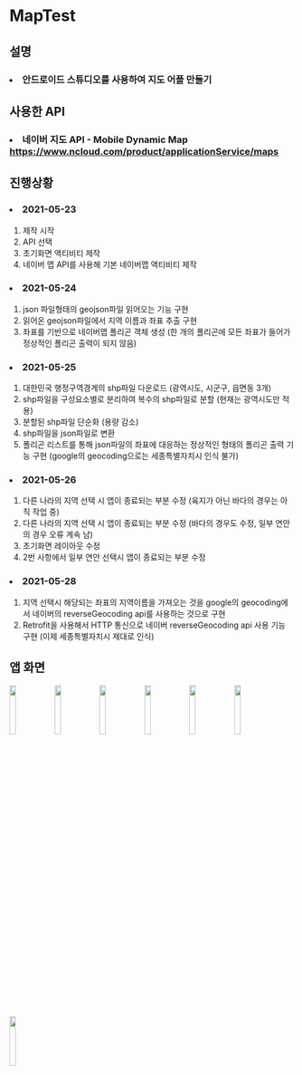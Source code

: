 # MapTest

## 설명

### <li> 안드로이드 스튜디오를 사용하여 지도 어플 만들기

## 사용한 API

### <li> 네이버 지도 API - Mobile Dynamic Map https://www.ncloud.com/product/applicationService/maps

## 진행상황

### <li> 2021-05-23
1. 제작 시작 
2. API 선택 
3. 초기화면 액티비티 제작
4. 네이버 맵 API를 사용해 기본 네이버맵 액티비티 제작 

### <li> 2021-05-24
1. json 파일형태의 geojson파일 읽어오는 기능 구현
2. 읽어온 geojson파일에서 지역 이름과 좌표 추출 구현
3. 좌표를 기반으로 네이버맵 폴리곤 객체 생성 (한 개의 폴리곤에 모든 좌표가 들어가 정상적인 폴리곤 출력이 되지 않음)

### <li> 2021-05-25
1. 대한민국 행정구역경계의 shp파일 다운로드 (광역시도, 시군구, 읍면동 3개)
2. shp파일을 구성요소별로 분리하여 복수의 shp파일로 분할 (현재는 광역시도만 적용)
3. 분할된 shp파일 단순화 (용량 감소)
4. shp파일을 json파일로 변환
5. 폴리곤 리스트를 통해 json파일의 좌표에 대응하는 정상적인 형태의 폴리곤 출력 기능 구현 (google의 geocoding으로는 세종특별자치시 인식 불가)

### <li> 2021-05-26
1. 다른 나라의 지역 선택 시 앱이 종료되는 부분 수정 (육지가 아닌 바다의 경우는 아직 작업 중)
2. 다른 나라의 지역 선택 시 앱이 종료되는 부분 수정 (바다의 경우도 수정, 일부 연안의 경우 오류 계속 남)
3. 초기화면 레이아웃 수정 
4. 2번 사항에서 일부 연안 선택시 앱이 종료되는 부분 수정

### <li> 2021-05-28
1. 지역 선택시 해당되는 좌표의 지역이름을 가져오는 것을 google의 geocoding에서 네이버의 reverseGeocoding api를 사용하는 것으로 구현
2. Retrofit을 사용해서 HTTP 통신으로 네이버 reverseGeocoding api 사용 기능 구현 (이제 세종특별자치시 제대로 인식)

## 앱 화면 
<p><img src="https://user-images.githubusercontent.com/37135305/119787195-ee63de80-bf0b-11eb-89ec-0f59f54b8ec2.jpg" width="15%">
<img src="https://user-images.githubusercontent.com/37135305/119778952-1438b580-bf03-11eb-8483-2f586164a1ac.jpg" width="15%">
<img src="https://user-images.githubusercontent.com/37135305/119778962-1733a600-bf03-11eb-87fd-4d7597e6e730.jpg" width="15%">
<img src="https://user-images.githubusercontent.com/37135305/119778971-18fd6980-bf03-11eb-841b-2cc1ff2a62f7.jpg" width="15%">
<img src="https://user-images.githubusercontent.com/37135305/119778977-1b5fc380-bf03-11eb-9e51-ece13e2b07a5.jpg" width="15%">
<img src="https://user-images.githubusercontent.com/37135305/119778989-1d298700-bf03-11eb-86bc-07142924b8b0.jpg" width="15%">
<img src="https://user-images.githubusercontent.com/37135305/119779001-20247780-bf03-11eb-9d2c-b48c121d3086.jpg" width="15%"></p>
